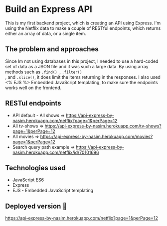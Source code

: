 # Build an Express API

This is my first backend project, which is creating an API using Express. I'm using the Netflix data to make a couple of RESTful endpoints, which returns either an array of data, or a single item.

## The problem and approaches 
Since Im not using databases in this project, I needed to use a hard-coded set of data as a JSON file and it was such a large data. By using array methods such as <code>.find() </code>, <code>.filter() </code>, and <code>.slice()</code>, it does limit the items returning in the responses. 
I also used <% EJS %> Embedded JavaScript templating, to make sure the endpoints works well on the frontend. 

## RESTul endpoints

- API default - All shows => https://api-express-by-nasim.herokuapp.com/netflix?page=1&perPage=12
- All tv-shows => https://api-express-by-nasim.herokuapp.com/tv-shows?page=1&perPage=12
- All movies => https://api-express-by-nasim.herokuapp.com/movies?page=1&perPage=12
- Search query path  example => https://api-express-by-nasim.herokuapp.com/netflix/id/70101696

## Technologies used 

- JavaScript ES6
- Express
- EJS - Embedded JavaScript templating

## Deployed version 🎯

https://api-express-by-nasim.herokuapp.com/netflix?page=1&perPage=12


